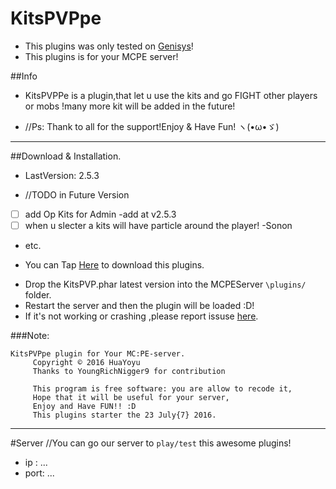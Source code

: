 # KitsPVPpe
* This plugins was only tested on [Genisys](https://github.com/iTXTech/Genisys)!
* This plugins is for your MCPE server!

##Info
* KitsPVPPe is a plugin,that let u use the kits and go FIGHT other players or mobs !many more kit will be added in the future!
- //Ps: Thank to all for the support!Enjoy & Have Fun! ヽ(•ω•ゞ)
<hr>

##Download & Installation.
* LastVersion: 2.5.3
-  //TODO in Future Version
 - [ ] add Op Kits for Admin
      -add at v2.5.3
 - [ ] when u slecter a kits will have particle around the player!
      -Sonon
 - etc.
* You can Tap [Here](https://github.com/Yoyu666/KitsPVP/releases) to download this plugins.
- Drop the KitsPVP<version>.phar latest version into the MCPEServer `\plugins/` folder. 
- Restart the server and then the plugin will be loaded :D!
- If it's not working or crashing ,please report issuse [here](https://github.com/Yoyu666/KitsPVP/issues).

###Note:
```
KitsPVPpe plugin for Your MC:PE-server.
     Copyright © 2016 HuaYoyu
     Thanks to YoungRichNigger9 for contribution

     This program is free software: you are allow to recode it,
     Hope that it will be useful for your server,
     Enjoy and Have FUN!! :D
     This plugins starter the 23 July{7} 2016.
```
<hr>

#Server
//You can go our server to `play/test` this awesome plugins!
- ip  : ...
- port: ...
